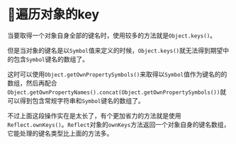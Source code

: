 # 遍历对象的key

当要取得一个对象自身全部的键名时，使用较多的方法就是`Object.keys()`。

但是当对象的键名是以`Symbol`值来定义的时候，`Object.keys()`就无法得到期望中的包含`Symbol`键名的数组了。

这时可以使用`Object.getOwnPropertySymbols()`来取得以`Symbol`值作为键名的的数组，然后再配合`Object.getOwnPropertyNames().concat(Object.getOwnPropertySymbols())`就可以得到包含常规字符串和`Symbol`键名的数组了。

不过上面这段操作实在是太长了，有个更加省力的方法就是使用`Reflect.ownKeys()`。`Reflect`对象的`ownKeys`方法返回一个对象自身的键名数组，它能处理的键名类型比上面的方法多。

